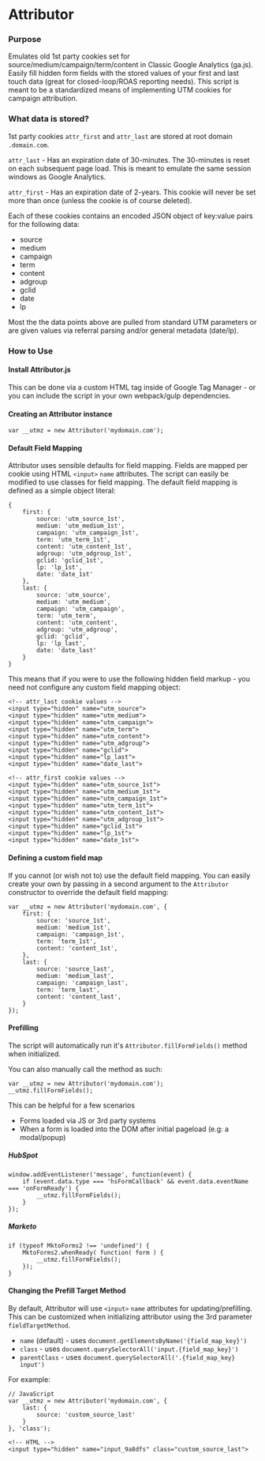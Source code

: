 # Attributor

### Purpose

Emulates old 1st party cookies set for source/medium/campaign/term/content in Classic Google Analytics (ga.js). Easily fill hidden form fields with the stored values of your first and last touch data (great for closed-loop/ROAS reporting needs). This script is meant to be a standardized means of implementing UTM cookies for campaign attribution.


### What data is stored?
1st party cookies `attr_first` and `attr_last` are stored at root domain `.domain.com`.

`attr_last` - Has an expiration date of 30-minutes. The 30-minutes is reset on each subsequent page load. This is meant to emulate the same session windows as Google Analytics.

`attr_first` - Has an expiration date of 2-years. This cookie will never be set more than once (unless the cookie is of course deleted).

Each of these cookies contains an encoded JSON object of key:value pairs for the following data:

- source
- medium
- campaign
- term
- content
- adgroup
- gclid
- date
- lp

Most the the data points above are pulled from standard UTM parameters or are given values via referral parsing and/or general metadata (date/lp).

### How to Use

#### Install Attributor.js
This can be done via a custom HTML tag inside of Google Tag Manager - or you can include the script in your own webpack/gulp dependencies.


#### Creating an Attributor instance

    var __utmz = new Attributor('mydomain.com');

#### Default Field Mapping
Attributor uses sensible defaults for field mapping. Fields are mapped per cookie using HTML `<input>` `name` attributes. The script can easily be modified to use classes for field mapping. The default field mapping is defined as a simple object literal:

    {
        first: {
            source: 'utm_source_1st',
            medium: 'utm_medium_1st',
            campaign: 'utm_campaign_1st',
            term: 'utm_term_1st',
            content: 'utm_content_1st',
            adgroup: 'utm_adgroup_1st',
            gclid: 'gclid_1st',
            lp: 'lp_1st',
            date: 'date_1st'
        },
        last: {
            source: 'utm_source',
            medium: 'utm_medium',
            campaign: 'utm_campaign',
            term: 'utm_term',
            content: 'utm_content',
            adgroup: 'utm_adgroup',
            gclid: 'gclid',
            lp: 'lp_last',
            date: 'date_last'
        }
    }

This means that if you were to use the following hidden field markup - you need not configure any custom field mapping object:

    <!-- attr_last cookie values -->
    <input type="hidden" name="utm_source">
    <input type="hidden" name="utm_medium">
    <input type="hidden" name="utm_campaign">
    <input type="hidden" name="utm_term">
    <input type="hidden" name="utm_content">
    <input type="hidden" name="utm_adgroup">
    <input type="hidden" name="gclid">
    <input type="hidden" name="lp_last">
    <input type="hidden" name="date_last">

    <!-- attr_first cookie values -->
    <input type="hidden" name="utm_source_1st">
    <input type="hidden" name="utm_medium_1st">
    <input type="hidden" name="utm_campaign_1st">
    <input type="hidden" name="utm_term_1st">
    <input type="hidden" name="utm_content_1st">
    <input type="hidden" name="utm_adgroup_1st">
    <input type="hidden" name="gclid_1st">
    <input type="hidden" name="lp_1st">
    <input type="hidden" name="date_1st">

#### Defining a custom field map
If you cannot (or wish not to) use the default field mapping. You can easily create your own by passing in a second argument to the `Attributor` constructor to override the default field mapping:

    var __utmz = new Attributor('mydomain.com', {
        first: {
            source: 'source_1st',
            medium: 'medium_1st',
            campaign: 'campaign_1st',
            term: 'term_1st',
            content: 'content_1st',
        },
        last: {
            source: 'source_last',
            medium: 'medium_last',
            campaign: 'campaign_last',
            term: 'term_last',
            content: 'content_last',
        }
    });

#### Prefilling
The script will automatically run it's `Attributor.fillFormFields()` method when initialized.

You can also manually call the method as such:

    var __utmz = new Attributor('mydomain.com');
    __utmz.fillFormFields();

This can be helpful for a few scenarios

- Forms loaded via JS or 3rd party systems
- When a form is loaded into the DOM after initial pageload (e.g: a modal/popup)

##### HubSpot

    window.addEventListener('message', function(event) {
        if (event.data.type === 'hsFormCallback' && event.data.eventName === 'onFormReady') {
            __utmz.fillFormFields();
        }
    });

##### Marketo

    if (typeof MktoForms2 !== 'undefined') {
        MktoForms2.whenReady( function( form ) {
            __utmz.fillFormFields();
        });
    }

#### Changing the Prefill Target Method
By default, Attributor will use `<input>` `name` attributes for updating/prefilling. This can be customized when initializing attributor using the 3rd parameter `fieldTargetMethod`.

- `name` (default) - uses `document.getElementsByName('{field_map_key}')`
- `class` - uses `document.querySelectorAll('input.{field_map_key}')`
- `parentClass` - uses `document.querySelectorAll('.{field_map_key} input')`

For example:

    // JavaScript
    var __utmz = new Attributor('mydomain.com', {
        last: {
            source: 'custom_source_last'
        }
    }, 'class');

    <!-- HTML -->
    <input type="hidden" name="input_9a8dfs" class="custom_source_last">
